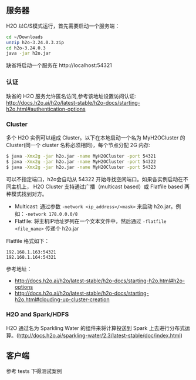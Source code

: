 ## 服务器

H2O 以C/S模式运行，首先需要启动一个服务端：

```bash
cd ~/Downloads
unzip h2o-3.24.0.3.zip
cd h2o-3.24.0.3
java -jar h2o.jar
```
缺省将启动一个服务在 http://localhost:54321

### 认证

缺省的 H2O 服务允许匿名访问,参考该地址设置访问认证: http://docs.h2o.ai/h2o/latest-stable/h2o-docs/starting-h2o.html#authentication-options 

### Cluster

多个 H2O 实例可以组成 Cluster。以下在本地启动一个名为 MyH2OCluster 的 Cluster(同一个 cluster 名称必须相同)，每个节点分配 2G 内存:
```bash
$ java -Xmx2g -jar h2o.jar -name MyH2OCluster -port 54321
$ java -Xmx2g -jar h2o.jar -name MyH2OCluster -port 54322
$ java -Xmx2g -jar h2o.jar -name MyH2OCluster -port 54323
```

可以不指定端口，h2o会自动从 54322 开始寻找空闲端口。如果各实例启动在不同主机上， H2O Cluster 支持通过广播（multicast based）或 Flatfile based 两种模式找到对方。

* Multicast: 通过参数 `-network <ip_address>/<mask>` 来启动 h2o.jar。例如：`-network 178.0.0.0/8`
* Flatfile: 将主机IP地址罗列在一个文本文件中，然后通过 `-flatfile <file_name>` 传递个 h2o.jar

Flatfile 格式如下：
```
192.168.1.163:54321
192.168.1.164:54321
```

参考地址：
* http://docs.h2o.ai/h2o/latest-stable/h2o-docs/starting-h2o.html#h2o-options
* http://docs.h2o.ai/h2o/latest-stable/h2o-docs/starting-h2o.html#clouding-up-cluster-creation

### H2O and Spark/HDFS

H2O 通过名为 Sparkling Water 的组件来将计算投送到 Spark 上去进行分布式运算。(http://docs.h2o.ai/sparkling-water/2.3/latest-stable/doc/index.html)

## 客户端

参考 tests 下得测试案例
